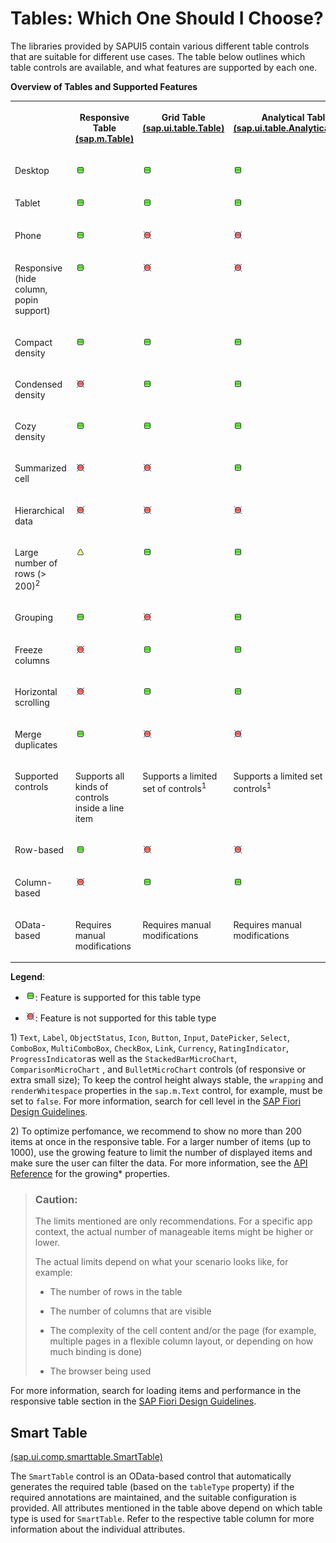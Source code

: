 <!-- loio148892ff9aea4a18b912829791e38f3e -->

# Tables: Which One Should I Choose?

The libraries provided by SAPUI5 contain various different table controls that are suitable for different use cases. The table below outlines which table controls are available, and what features are supported by each one.

**Overview of Tables and Supported Features**


<table>
<tr>
<th valign="top">

 



</th>
<th valign="top">

Responsive Table [\(sap.m.Table\)](https://ui5.sap.com/#/api/sap.m.Table) 



</th>
<th valign="top">

Grid Table [\(sap.ui.table.Table\)](https://ui5.sap.com/#/api/sap.ui.table.Table) 



</th>
<th valign="top">

Analytical Table [\(sap.ui.table.AnalyticalTable\)](https://ui5.sap.com/#/api/sap.ui.table.AnalyticalTable) 



</th>
<th valign="top">

Tree Table [\(sap.ui.table.TreeTable\)](https://ui5.sap.com/#/api/sap.ui.table.TreeTable) 



</th>
</tr>
<tr>
<td valign="top">

Desktop



</td>
<td valign="top">

![Yes](../02_Read-Me-First/images/Green_Led_3cb17ee.gif)



</td>
<td valign="top">

![Yes](../02_Read-Me-First/images/Green_Led_3cb17ee.gif)



</td>
<td valign="top">

![Yes](../02_Read-Me-First/images/Green_Led_3cb17ee.gif)



</td>
<td valign="top">

![Yes](../02_Read-Me-First/images/Green_Led_3cb17ee.gif)



</td>
</tr>
<tr>
<td valign="top">

Tablet



</td>
<td valign="top">

![Yes](../02_Read-Me-First/images/Green_Led_3cb17ee.gif)



</td>
<td valign="top">

![Yes](../02_Read-Me-First/images/Green_Led_3cb17ee.gif)



</td>
<td valign="top">

![Yes](../02_Read-Me-First/images/Green_Led_3cb17ee.gif)



</td>
<td valign="top">

![Yes](../02_Read-Me-First/images/Green_Led_3cb17ee.gif)



</td>
</tr>
<tr>
<td valign="top">

Phone



</td>
<td valign="top">

![Yes](../02_Read-Me-First/images/Green_Led_3cb17ee.gif)



</td>
<td valign="top">

![No](../02_Read-Me-First/images/Red_Led_5befb5a.gif)



</td>
<td valign="top">

![No](../02_Read-Me-First/images/Red_Led_5befb5a.gif)



</td>
<td valign="top">

![No](../02_Read-Me-First/images/Red_Led_5befb5a.gif)



</td>
</tr>
<tr>
<td valign="top">

Responsive \(hide column, popin support\)



</td>
<td valign="top">

![Yes](../02_Read-Me-First/images/Green_Led_3cb17ee.gif)



</td>
<td valign="top">

![No](../02_Read-Me-First/images/Red_Led_5befb5a.gif)



</td>
<td valign="top">

![No](../02_Read-Me-First/images/Red_Led_5befb5a.gif)



</td>
<td valign="top">

![No](../02_Read-Me-First/images/Red_Led_5befb5a.gif)



</td>
</tr>
<tr>
<td valign="top">

Compact density



</td>
<td valign="top">

![Yes](../02_Read-Me-First/images/Green_Led_3cb17ee.gif)



</td>
<td valign="top">

![Yes](../02_Read-Me-First/images/Green_Led_3cb17ee.gif)



</td>
<td valign="top">

![Yes](../02_Read-Me-First/images/Green_Led_3cb17ee.gif)



</td>
<td valign="top">

![Yes](../02_Read-Me-First/images/Green_Led_3cb17ee.gif)



</td>
</tr>
<tr>
<td valign="top">

Condensed density



</td>
<td valign="top">

![No](../02_Read-Me-First/images/Red_Led_5befb5a.gif)



</td>
<td valign="top">

![Yes](../02_Read-Me-First/images/Green_Led_3cb17ee.gif)



</td>
<td valign="top">

![Yes](../02_Read-Me-First/images/Green_Led_3cb17ee.gif)



</td>
<td valign="top">

![Yes](../02_Read-Me-First/images/Green_Led_3cb17ee.gif)



</td>
</tr>
<tr>
<td valign="top">

Cozy density



</td>
<td valign="top">

![Yes](../02_Read-Me-First/images/Green_Led_3cb17ee.gif)



</td>
<td valign="top">

![Yes](../02_Read-Me-First/images/Green_Led_3cb17ee.gif)



</td>
<td valign="top">

![Yes](../02_Read-Me-First/images/Green_Led_3cb17ee.gif)



</td>
<td valign="top">

![Yes](../02_Read-Me-First/images/Green_Led_3cb17ee.gif)



</td>
</tr>
<tr>
<td valign="top">

Summarized cell



</td>
<td valign="top">

![No](../02_Read-Me-First/images/Red_Led_5befb5a.gif)



</td>
<td valign="top">

![No](../02_Read-Me-First/images/Red_Led_5befb5a.gif)



</td>
<td valign="top">

![Yes](../02_Read-Me-First/images/Green_Led_3cb17ee.gif)



</td>
<td valign="top">

![No](../02_Read-Me-First/images/Red_Led_5befb5a.gif)



</td>
</tr>
<tr>
<td valign="top">

Hierarchical data



</td>
<td valign="top">

![No](../02_Read-Me-First/images/Red_Led_5befb5a.gif)



</td>
<td valign="top">

![No](../02_Read-Me-First/images/Red_Led_5befb5a.gif)



</td>
<td valign="top">

![No](../02_Read-Me-First/images/Red_Led_5befb5a.gif)



</td>
<td valign="top">

![Yes](../02_Read-Me-First/images/Green_Led_3cb17ee.gif)



</td>
</tr>
<tr>
<td valign="top">

Large number of rows \(\> 200\)<sup>2</sup> 



</td>
<td valign="top">

![Partly](../02_Read-Me-First/images/Yellow_Led_3ea53dc.gif)



</td>
<td valign="top">

![Yes](../02_Read-Me-First/images/Green_Led_3cb17ee.gif)



</td>
<td valign="top">

![Yes](../02_Read-Me-First/images/Green_Led_3cb17ee.gif)



</td>
<td valign="top">

![Yes](../02_Read-Me-First/images/Green_Led_3cb17ee.gif)



</td>
</tr>
<tr>
<td valign="top">

Grouping



</td>
<td valign="top">

![Yes](../02_Read-Me-First/images/Green_Led_3cb17ee.gif)



</td>
<td valign="top">

![No](../02_Read-Me-First/images/Red_Led_5befb5a.gif)



</td>
<td valign="top">

![Yes](../02_Read-Me-First/images/Green_Led_3cb17ee.gif)



</td>
<td valign="top">

![No](../02_Read-Me-First/images/Red_Led_5befb5a.gif)



</td>
</tr>
<tr>
<td valign="top">

Freeze columns



</td>
<td valign="top">

![No](../02_Read-Me-First/images/Red_Led_5befb5a.gif)



</td>
<td valign="top">

![Yes](../02_Read-Me-First/images/Green_Led_3cb17ee.gif)



</td>
<td valign="top">

![Yes](../02_Read-Me-First/images/Green_Led_3cb17ee.gif)



</td>
<td valign="top">

![Yes](../02_Read-Me-First/images/Green_Led_3cb17ee.gif)



</td>
</tr>
<tr>
<td valign="top">

Horizontal scrolling



</td>
<td valign="top">

![No](../02_Read-Me-First/images/Red_Led_5befb5a.gif)



</td>
<td valign="top">

![Yes](../02_Read-Me-First/images/Green_Led_3cb17ee.gif)



</td>
<td valign="top">

![Yes](../02_Read-Me-First/images/Green_Led_3cb17ee.gif)



</td>
<td valign="top">

![Yes](../02_Read-Me-First/images/Green_Led_3cb17ee.gif)



</td>
</tr>
<tr>
<td valign="top">

Merge duplicates



</td>
<td valign="top">

![Yes](../02_Read-Me-First/images/Green_Led_3cb17ee.gif)



</td>
<td valign="top">

![No](../02_Read-Me-First/images/Red_Led_5befb5a.gif)



</td>
<td valign="top">

![No](../02_Read-Me-First/images/Red_Led_5befb5a.gif)



</td>
<td valign="top">

![No](../02_Read-Me-First/images/Red_Led_5befb5a.gif)



</td>
</tr>
<tr>
<td valign="top">

Supported controls



</td>
<td valign="top">

Supports all kinds of controls inside a line item



</td>
<td valign="top">

Supports a limited set of controls<sup>1</sup> 



</td>
<td valign="top">

Supports a limited set of controls<sup>1</sup> 



</td>
<td valign="top">

Supports a limited set of controls<sup>1</sup> 



</td>
</tr>
<tr>
<td valign="top">

Row-based



</td>
<td valign="top">

![Yes](../02_Read-Me-First/images/Green_Led_3cb17ee.gif)



</td>
<td valign="top">

![No](../02_Read-Me-First/images/Red_Led_5befb5a.gif)



</td>
<td valign="top">

![No](../02_Read-Me-First/images/Red_Led_5befb5a.gif)



</td>
<td valign="top">

![No](../02_Read-Me-First/images/Red_Led_5befb5a.gif)



</td>
</tr>
<tr>
<td valign="top">

Column-based



</td>
<td valign="top">

![No](../02_Read-Me-First/images/Red_Led_5befb5a.gif)



</td>
<td valign="top">

![Yes](../02_Read-Me-First/images/Green_Led_3cb17ee.gif)



</td>
<td valign="top">

![Yes](../02_Read-Me-First/images/Green_Led_3cb17ee.gif)



</td>
<td valign="top">

![Yes](../02_Read-Me-First/images/Green_Led_3cb17ee.gif)



</td>
</tr>
<tr>
<td valign="top">

OData-based



</td>
<td valign="top">

Requires manual modifications



</td>
<td valign="top">

Requires manual modifications



</td>
<td valign="top">

Requires manual modifications



</td>
<td valign="top">

Requires manual modifications



</td>
</tr>
</table>

**Legend**:

-   ![Yes](../02_Read-Me-First/images/Green_Led_3cb17ee.gif): Feature is supported for this table type

-   ![No](../02_Read-Me-First/images/Red_Led_5befb5a.gif): Feature is not supported for this table type


1\) `Text`, `Label`, `ObjectStatus`, `Icon`, `Button`, `Input`, `DatePicker`, `Select`, `ComboBox`, `MultiComboBox`, `CheckBox`, `Link`, `Currency`, `RatingIndicator`, `ProgressIndicator`as well as the `StackedBarMicroChart`, `ComparisonMicroChart` , and `BulletMicroChart` controls \(of responsive or extra small size\); To keep the control height always stable, the `wrapping` and `renderWhitespace` properties in the `sap.m.Text` control, for example, must be set to `false`. For more information, search for cell level in the [SAP Fiori Design Guidelines](https://experience.sap.com/fiori-design-web/).

2\) To optimize perfomance, we recommend to show no more than 200 items at once in the responsive table. For a larger number of items \(up to 1000\), use the growing feature to limit the number of displayed items and make sure the user can filter the data. For more information, see the [API Reference](https://ui5.sap.com/#/api/sap.m.Table) for the growing\* properties. 

> ### Caution:  
> The limits mentioned are only recommendations. For a specific app context, the actual number of manageable items might be higher or lower.
> 
> The actual limits depend on what your scenario looks like, for example:
> 
> -   The number of rows in the table
> 
> -   The number of columns that are visible
> 
> -   The complexity of the cell content and/or the page \(for example, multiple pages in a flexible column layout, or depending on how much binding is done\)
> 
> -   The browser being used

For more information, search for loading items and performance in the responsive table section in the [SAP Fiori Design Guidelines](https://experience.sap.com/fiori-design-web/).



<a name="loio148892ff9aea4a18b912829791e38f3e__section_a1l_k2b_ybb"/>

## Smart Table

[\(sap.ui.comp.smarttable.SmartTable\)](https://ui5.sap.com/#/api/sap.ui.comp.smarttable.SmartTable)

The `SmartTable` control is an OData-based control that automatically generates the required table \(based on the `tableType` property\) if the required annotations are maintained, and the suitable configuration is provided. All attributes mentioned in the table above depend on which table type is used for `SmartTable`. Refer to the respective table column for more information about the individual attributes.

